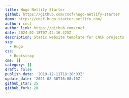 ```yaml
---
title: Hugo Netlify Starter
github: https://github.com/cncf/hugo-netlify-starter
demo: https://cncf-hugo-starter.netlify.com/
author: cncf
author_link: https://github.com/cncf
date: 2024-02-18T07:42:16.425Z
description: Static website template for CNCF projects
ssg:
  - Hugo
css:
  - Bootstrap
cms: []
category: []
draft: false
publish_date: '2019-12-11T18:28:03Z'
update_date: '2021-08-30T16:08:10Z'
github_star: 25
github_fork: 20
---
```

